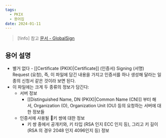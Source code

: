 ```yaml
---
tags:
  - PKIX
  - 용어집
date: 2024-01-11
---
```

> [!info] 참고 [문서 - GlobalSign](https://www.globalsign.com/en/blog/what-is-a-certificate-signing-request-csr)

## 용어 설명

- 별거 없다 - [[Certificate (PKIX)|Certificate]] (인증서) Signing (서명) Request (요청), 즉, 이 파일에 담긴 내용을 가지고 인증서를 하나 생성해 달라는 일종의 신청서 같은 것이라 보면 된다.
- 이 파일에는 크게 두 종류의 정보가 담긴다:
	- 서버 정보
		- [[Distinguished Name, DN (PKIX)|Common Name (CN)]] 부터 해서, Organization (O), Organization Unit (OU) 등의 요청하는 서버에 대한 정보들
	- 인증서에 사용될 키 쌍에 대한 정보
		- 키 쌍 중에서 공개키와, 키 타입 (RSA 인지 ECC 인지 등), 그리고 키 길이 (RSA 의 경우 2048 인지 4096인지 등) 정보
